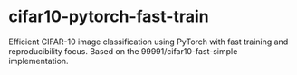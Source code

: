 # cifar10-pytorch-fast-train
Efficient CIFAR-10 image classification using PyTorch with fast training and reproducibility focus. Based on the 99991/cifar10-fast-simple implementation.
